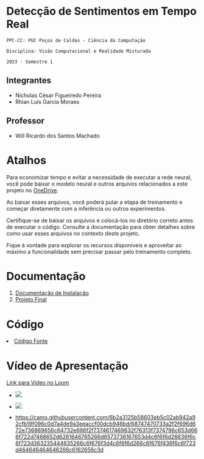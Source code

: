 # Detecção de Sentimentos em Tempo Real

`PPC-CC: PUC Poços de Caldas - Ciência da Computação`

`Disciplina: Visão Computacional e Realidade Misturada`

`2023 - Semestre 1`

## Integrantes

- Nícholas César Figueiredo Pereira
- Rhian Luis Garcia Moraes

## Professor

- Will Ricardo dos Santos Machado

# Atalhos

Para economizar tempo e evitar a necessidade de executar a rede neural, você pode baixar o modelo neural e outros arquivos relacionados a este projeto no [OneDrive](https://sgapucminasbr-my.sharepoint.com/:f:/g/personal/889251_sga_pucminas_br/EgDa6sh5cJ1AuNBgsErz1vEBuYkn4IDD-r4qbkH3DkIk-A?e=nLJg1U).

Ao baixar esses arquivos, você poderá pular a etapa de treinamento e começar diretamente com a inferência ou outros experimentos.

Certifique-se de baixar os arquivos e colocá-los no diretório correto antes de executar o código. Consulte a documentação para obter detalhes sobre como usar esses arquivos no contexto deste projeto.

Fique à vontade para explorar os recursos disponíveis e aproveitar ao máximo a funcionalidade sem precisar passar pelo treinamento completo.

# Documentação

<ol>
<li><a href="docs/1 - Documentação de Instalação.md"> Documentação de Instalação</a></li>
<li><a href="docs/2 - Projeto Final Detecção de Sentimentos em Tempo Real.md"> Projeto Final</a></li>
</ol>

# Código

<li><a href="src/facial_emotion_recognition.ipynb"> Código Fonte</a></li>

# Vídeo de Apresentação

[Link para Vídeo no Loom](https://www.loom.com/share/e718a8096b224f0c962b6b776e0e14e6?sid=421e3025-4ef6-421b-9307-3a6f7f0c4008](https://www.loom.com/share/e718a8096b224f0c962b6b776e0e14e6?sid=421e3025-4ef6-421b-9307-3a6f7f0c4008)https://www.loom.com/share/e718a8096b224f0c962b6b776e0e14e6?sid=421e3025-4ef6-421b-9307-3a6f7f0c4008)

* [<img src = "https://camo.githubusercontent.com/9bbd418eba4e5ca72da9663efab9d832ebec5e1b1141c6edad4fdb618e262958/68747470733a2f2f696d672e736869656c64732e696f2f7374617469632f76313f7374796c653d666f722d7468652d6261646765266d6573736167653d596f755475626526636f6c6f723d464630303030266c6f676f3d596f7554756265266c6f676f436f6c6f723d464646464646266c6162656c3d">]([https://www.instagram.com/nicholascfp/](https://www.loom.com/share/e718a8096b224f0c962b6b776e0e14e6?sid=421e3025-4ef6-421b-9307-3a6f7f0c4008](https://www.loom.com/share/e718a8096b224f0c962b6b776e0e14e6?sid=421e3025-4ef6-421b-9307-3a6f7f0c4008)https://www.loom.com/share/e718a8096b224f0c962b6b776e0e14e6?sid=421e3025-4ef6-421b-9307-3a6f7f0c4008)https://www.loom.com/share/e718a8096b224f0c962b6b776e0e14e6?sid=421e3025-4ef6-421b-9307-3a6f7f0c4008](https://www.loom.com/share/e718a8096b224f0c962b6b776e0e14e6?sid=421e3025-4ef6-421b-9307-3a6f7f0c4008)https://www.loom.com/share/e718a8096b224f0c962b6b776e0e14e6?sid=421e3025-4ef6-421b-9307-3a6f7f0c4008)

* [<img src = "https://camo.githubusercontent.com/9bbd418eba4e5ca72da9663efab9d832ebec5e1b1141c6edad4fdb618e262958/68747470733a2f2f696d672e736869656c64732e696f2f7374617469632f76313f7374796c653d666f722d7468652d6261646765266d6573736167653d596f755475626526636f6c6f723d464630303030266c6f676f3d596f7554756265266c6f676f436f6c6f723d464646464646266c6162656c3d">]([https://www.instagram.com/nicholascfp/](https://www.loom.com/share/e718a8096b224f0c962b6b776e0e14e6?sid=421e3025-4ef6-421b-9307-3a6f7f0c4008](https://www.loom.com/share/e718a8096b224f0c962b6b776e0e14e6?sid=421e3025-4ef6-421b-9307-3a6f7f0c4008)https://www.loom.com/share/e718a8096b224f0c962b6b776e0e14e6?sid=421e3025-4ef6-421b-9307-3a6f7f0c4008)https://www.loom.com/share/e718a8096b224f0c962b6b776e0e14e6?sid=421e3025-4ef6-421b-9307-3a6f7f0c4008](https://www.loom.com/share/e718a8096b224f0c962b6b776e0e14e6?sid=421e3025-4ef6-421b-9307-3a6f7f0c4008)https://www.loom.com/share/e718a8096b224f0c962b6b776e0e14e6?sid=421e3025-4ef6-421b-9307-3a6f7f0c4008)

* https://camo.githubusercontent.com/6b2a3125b58603eb5c02ab942a92cfb19f096c0d7a4de9a3eeaccf00dcb946bd/68747470733a2f2f696d672e736869656c64732e696f2f7374617469632f76313f7374796c653d666f722d7468652d6261646765266d6573736167653d4c6f6f6d26636f6c6f723d363235444635266c6f676f3d4c6f6f6d266c6f676f436f6c6f723d464646464646266c6162656c3d
